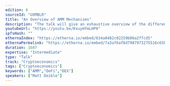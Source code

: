```yaml
---
edition: 6
sourceId: "UXMBLR"
title: "An Overview of AMM Mechanisms"
description: "The talk will give an exhaustive overview of the different AMM algorithms currently deployed on major distributed ledgers, as well as the underlying intuition behind their design. Building up from the basic principles of AMM design, the talk will then cover the algorithmic mechanisms used in the various different algorithms including Constant Sum, Constant Product (Uniswap V2), Uniswap V3, KyberSwap, StableSwap (Curve), CryptoSwap (Curve V2), Solidly Stable pairs, Clipper, Dodo, and RFQ systems."
youtubeUrl: "https://youtu.be/KxuyHfmLHP0"
ipfsHash: ""
ethernaIndex: "https://etherna.io/embed/634a0482c02259b06a2ffcd5"
ethernaPermalink: "https://etherna.io/embed/7a3af6af8d7987973275516c65ba4686243ef0bf3525753dd92458c165bb304a"
duration: 1607
expertise: "Intermediate"
type: "Talk"
track: "Cryptoeconomics"
tags: ["Cryptoeconomics"]
keywords: ["AMM","DeFi","DEX"]
speakers: ["Matt Deible"]
---
```

